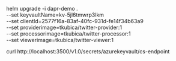 helm upgrade -i dapr-demo . \
    --set keyvaultName=kv-5jl6tmwrp3lkm \
    --set clientId=2577f16a-83af-40fc-931d-fe14f34b63a9 \
    --set providerimage=tkubica/twitter-provider:1 \
    --set processorimage=tkubica/twitter-processor:1 \
    --set viewerimage=tkubica/twitter-viewer:1


curl http://localhost:3500/v1.0/secrets/azurekeyvault/cs-endpoint